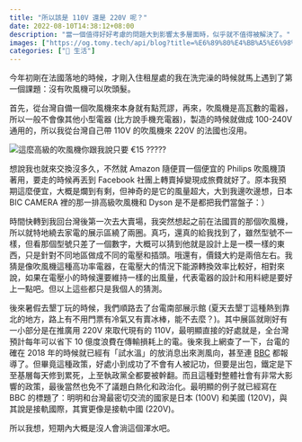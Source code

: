 ```yaml
---
title: "所以該是 110V 還是 220V 呢？"
date: 2022-08-10T14:38:12+08:00
description: "當一個值得好好考慮的問題大到影響太多層面時，似乎就不值得被解決了。"
images: ["https://og.tomy.tech/api/blog?title=%E6%89%80%E4%BB%A5%E6%98%AF%20110V%20%E9%82%84%E6%98%AF%20220V%EF%BC%9F"]
categories: ["🍫 生活"]
---
```


今年初剛在法國落地的時候，才剛入住租屋處的我在洗完澡的時候就馬上遇到了第一個課題：沒有吹風機可以吹頭髮。

首先，從台灣自備一個吹風機來本身就有點荒謬，再來，吹風機是高瓦數的電器，所以一般不會像其他小型電器 (比方說手機充電器)，製造的時候就做成 100-240V 通用的，所以我從台灣自己帶 110V 的吹風機來 220V 的法國也沒用。

![這麼高級的吹風機你跟我說只要 €15 ?????](hair-dryer.png "這麼高級的吹風機你跟我說只要 €15 ?????")

想說我也就來交換沒多久，不然就 Amazon 隨便買一個便宜的 Philips 吹風機頂著用，要走的時候再丟到 Facebook 社團上轉賣掉變現成旅費就好了。原本我預期這麼便宜，大概是爛到有剩，但神奇的是它的風量超大，大到我邊吹邊想，日本 BIC CAMERA 裡的那一排高級吹風機和 Dyson 是不是都把我們當盤子：）

時間快轉到我回台灣後第一次去大賣場，我突然想起之前在法國買的那個吹風機，所以就特地繞去家電的展示區繞了兩圈。真巧，還真的給我找到了，雖然型號不一樣，但看那個型號只差了一個數字，大概可以猜到他就是設計上是一模一樣的東西，只是針對不同地區做成不同的電壓和插頭。哦還有，價錢大約是兩倍左右。我猜是像吹風機這種高功率電器，在電壓大的情況下能源轉換效率比較好，相對來說，如果在電壓小的時候還要維持一樣的出風量，代表電器的設計和用料總是要好上一點吧。但以上這些都只是我個人的猜測。

後來暑假去墾丁玩的時候，我們順路去了台電南部展示館 (夏天去墾丁這種熱到靠北的地方，路上有不用門票有冷氣又有賣冰棒，能不去麼？)。其中展區就剛好有一小部分是在推廣用 220V 來取代現有的 110V，最明顯直接的好處就是，全台灣預計每年可以省下 10 億度浪費在傳輸損耗上的電。後來我上網查了一下，台電的確在 2018 年的時候就已經有「試水溫」的放消息出來測風向，甚至連 [BBC](https://web.archive.org/web/20220831182933/https://www.bbc.com/zhongwen/trad/45876874) 都報導了。但畢竟這種政策，好處小到成功了不會有人被記功，但要是出包，鐵定是下至基層每天修到累死，上至執政黨全都要被幹翻。而且這種對整體社會有非常大影響的政策，最後當然也免不了議題白熱化和政治化。最明顯的例子就已經寫在 BBC 的標題了：明明和台灣最密切交流的國家是日本 (100V) 和美國 (120V)，與其說是接軌國際，其實更像是接軌中國 (220V)。

所以我想，短期內大概是沒人會淌這個渾水吧。
